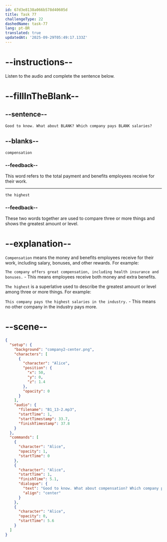 ```yaml
---
id: 67d3e8138a066b578d40605d
title: Task 77
challengeType: 22
dashedName: task-77
lang: pt-BR
translated: true
updatedAt: '2025-09-29T05:49:17.133Z'
---
```


<!-- (Audio) Alice: Good to know. What about compensation? Which company pays the highest salaries? -->

# --instructions--

Listen to the audio and complete the sentence below.  

# --fillInTheBlank--

## --sentence--

`Good to know. What about BLANK? Which company pays BLANK salaries?`  

## --blanks--

`compensation`  

### --feedback--

This word refers to the total payment and benefits employees receive for their work.  

---

`the highest`  

### --feedback--

These two words together are used to compare three or more things and shows the greatest amount or level.  

# --explanation--

`Compensation` means the money and benefits employees receive for their work, including salary, bonuses, and other rewards. For example:  

`The company offers great compensation, including health insurance and bonuses.` - This means employees receive both money and extra benefits.  

`The highest` is a superlative used to describe the greatest amount or level among three or more things. For example:  

`This company pays the highest salaries in the industry.` - This means no other company in the industry pays more.  

# --scene--

```json
{
  "setup": {
    "background": "company2-center.png",
    "characters": [
      {
        "character": "Alice",
        "position": {
          "x": 50,
          "y": 0,
          "z": 1.4
        },
        "opacity": 0
      }
    ],
    "audio": {
      "filename": "B1_13-2.mp3",
      "startTime": 1,
      "startTimestamp": 33.7,
      "finishTimestamp": 37.8
    }
  },
  "commands": [
    {
      "character": "Alice",
      "opacity": 1,
      "startTime": 0
    },
    {
      "character": "Alice",
      "startTime": 1,
      "finishTime": 5.1,
      "dialogue": {
        "text": "Good to know. What about compensation? Which company pays the highest salaries?",
        "align": "center"
      }
    },
    {
      "character": "Alice",
      "opacity": 0,
      "startTime": 5.6
    }
  ]
}
```
